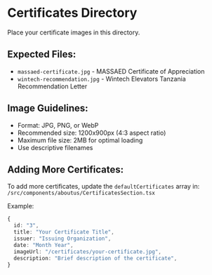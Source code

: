 # Certificates Directory

Place your certificate images in this directory.

## Expected Files:
- `massaed-certificate.jpg` - MASSAED Certificate of Appreciation
- `wintech-recommendation.jpg` - Wintech Elevators Tanzania Recommendation Letter

## Image Guidelines:
- Format: JPG, PNG, or WebP
- Recommended size: 1200x900px (4:3 aspect ratio)
- Maximum file size: 2MB for optimal loading
- Use descriptive filenames

## Adding More Certificates:
To add more certificates, update the `defaultCertificates` array in:
`/src/components/aboutus/CertificatesSection.tsx`

Example:
```typescript
{
  id: "3",
  title: "Your Certificate Title",
  issuer: "Issuing Organization",
  date: "Month Year",
  imageUrl: "/certificates/your-certificate.jpg",
  description: "Brief description of the certificate",
}
```
